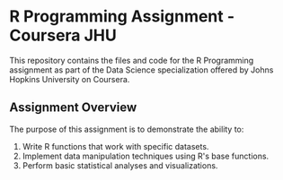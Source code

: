 # R Programming Assignment - Coursera JHU

This repository contains the files and code for the R Programming assignment as part of the Data Science specialization offered by Johns Hopkins University on Coursera.

## Assignment Overview

The purpose of this assignment is to demonstrate the ability to:

1. Write R functions that work with specific datasets.
2. Implement data manipulation techniques using R's base functions.
3. Perform basic statistical analyses and visualizations.
